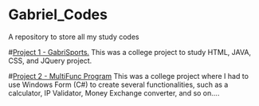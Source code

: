 # Gabriel_Codes
A repository to store all my study codes

#[Project 1 - GabriSports.](https://github.com/gabripaz/GabriSports.git)
  This was a college project to study HTML, JAVA, CSS, and JQuery project.
  
  #[Project 2 - MultiFunc Program](https://github.com/gabripaz/WFMultiTools.git)
  This was a college project where I had to use Windows Form (C#) to create several functionalities, such as a calculator, IP Validator, Money Exchange converter, and so on....
